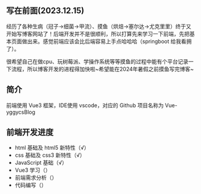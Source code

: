 ## 写在前面(2023.12.15)
经历了各种生病（冠子->细菌->甲流）、摸鱼（烘焙->塞尔达->尤克里里）终于又开始写博客网站了！后端开发并不是很顺利，所以打算先来学习一下前端，先把基本页面做出来。感觉前端应该会比后端容易上手点哈哈哈（springboot 给我看拥了）。

很希望自己在做cpu、玩树莓派、学操作系统等等摸鱼的过程中能有个平台记录一下流程，所以博客开发的进程得加快啦~希望能在2024年暑假之前摸鱼写完博客~

## 简介
前端使用 Vue3 框架，IDE使用 vscode，对应的 Github 项目名称为 Vue-yggycsBlog

## 前端开发进度
- html 基础及 html5 新特性（√）
- css 基础及 css3 新特性（√）
- JavaScript 基础（√）
- Vue3 学习（）
- 前端需求分析（）
- 代码编写（）